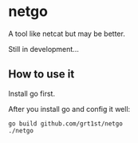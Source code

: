 # netgo
A tool like netcat but may be better.

Still in development...

## How to use it

Install go first.

After you install go and config it well:
```
go build github.com/grt1st/netgo
./netgo
```
